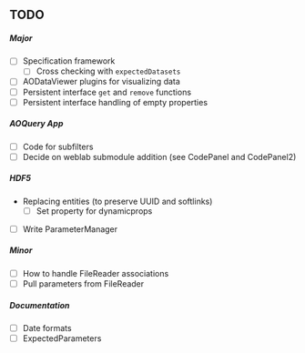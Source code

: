 ## TODO

##### Major
- [ ] Specification framework
  - [ ] Cross checking with `expectedDatasets`
- [ ] AODataViewer plugins for visualizing data
- [ ] Persistent interface `get` and `remove` functions
- [ ] Persistent interface handling of empty properties
  
##### AOQuery App
- [ ] Code for subfilters
- [ ] Decide on weblab submodule addition (see CodePanel and CodePanel2)

##### HDF5
- Replacing entities (to preserve UUID and softlinks)
  - [ ] Set property for dynamicprops 
- [ ] Write ParameterManager

##### Minor
- [ ] How to handle FileReader associations
- [ ] Pull parameters from FileReader

##### Documentation
- [ ] Date formats
- [ ] ExpectedParameters
